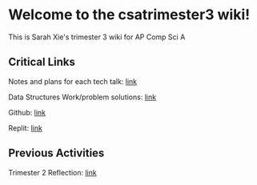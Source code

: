 # Welcome to the csatrimester3 wiki!
This is Sarah Xie's trimester 3 wiki for AP Comp Sci A

## Critical Links
Notes and plans for each tech talk: [link](https://sarahwxie.github.io/csatrimester3/tech_talk)

Data Structures Work/problem solutions: [link](https://docs.google.com/document/d/1NGJZpH1kkEAFWd4yG8p1geaUAUkcs649p2NQc7jzJzY/edit?usp=sharing)

Github: [link](https://github.com/sarahwxie/csatrimester3)

Replit: [link](https://replit.com/@Sarahwxie/csaWeek1)


## Previous Activities
Trimester 2 Reflection: [link](https://sarahwxie.github.io/csatrimester3/editing_reflections)
